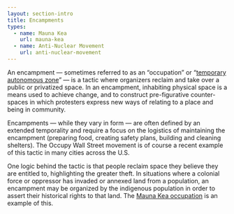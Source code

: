 ```yaml
---
layout: section-intro
title: Encampments
types:
  - name: Mauna Kea
    url: mauna-kea
  - name: Anti-Nuclear Movement
    url: anti-nuclear-movement
---
```


An encampment — sometimes referred to as an “occupation” or “[temporary autonomous zone](https://beautifultrouble.org/theory/temporary-autonomous-zone/)” — is a tactic where organizers reclaim and take over a public or privatized space. In an encampment, inhabiting physical space is a means used to achieve change, and to construct pre-figurative counter-spaces in which protesters express new ways of relating to a place and being in community. 

Encampments — while they vary in form — are often defined by an extended temporality and require a focus on the logistics of maintaining the encampment (preparing food, creating safety plans, building and cleaning shelters). The Occupy Wall Street movement is of course a recent example of this tactic in many cities across the U.S.

One logic behind the tactic is that people reclaim space they believe they are entitled to, highlighting the greater theft. In situations where a colonial force or oppressor has invaded or annexed land from a population, an encampment may be organized by the indigenous population in order to assert their historical rights to that land. The [Mauna Kea occupation](/mauna-kea/mauna-kea.html) is an example of this. 

